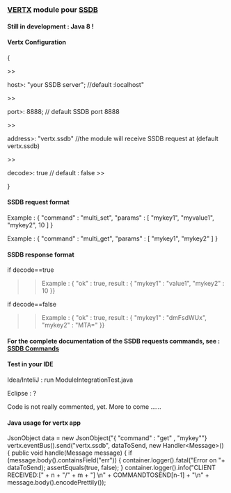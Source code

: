 ### [VERTX](http://vertx.io/) module pour [SSDB](http://ssdb.io/)

#### Still in development : Java 8 !

#### Vertx Configuration

<p>{</p>
>><p>host>: "your SSDB server"; //default :localhost"</p>
>><p>port>: 8888;  // default SSDB port 8888</p>
>><p>address>: "vertx.ssdb" //the module will receive SSDB request at (default vertx.ssdb)</p>
>><p>decode>: true // default : false
>><p>}</p>

#### SSDB request format


<p>Example : { "command" : "multi_set", "params" : [ "mykey1", "myvalue1", "mykey2", 10 ] }</p>
<p>Example : { "command" : "multi_get", "params" : [ "mykey1", "mykey2" ] }</p>

#### SSDB response format

if decode==true
>><p>Example : { "ok" : true, result : { "mykey1" : "value1", "mykey2" : 10 }}</p>

if decode==false
>><p>Example : { "ok" : true, result : { "mykey1" : "dmFsdWUx", "mykey2" : "MTA=" }}</p>


#### For the complete documentation of the SSDB requests commands, see : [SSDB Commands](http://ssdb.io/docs/php/index.html)

#### Test in your IDE
<p>Idea/InteliJ   :  run ModuleIntegrationTest.java</p>
<p>Eclipse        :  ?</p>


<p>Code is not really commented, yet. More to come ......</p>

#### Java usage for vertx app 

JsonObject data = new JsonObject("{ \"command\" : \"get\" , \"mykey\""}
vertx.eventBus().send("vertx.ssdb", dataToSend, new Handler<Message<JsonObject>>() {
            public void handle(Message<JsonObject> message) {
                if (message.body().containsField("err")) {
                    container.logger().fatal("Error on "+ dataToSend);
                    assertEquals(true, false);
                }
                container.logger().info("CLIENT RECEIVED:[" + n + "/" + m + "] \n"
                        + COMMANDTOSEND[n-1]
                        + "\n"   + message.body().encodePrettily());